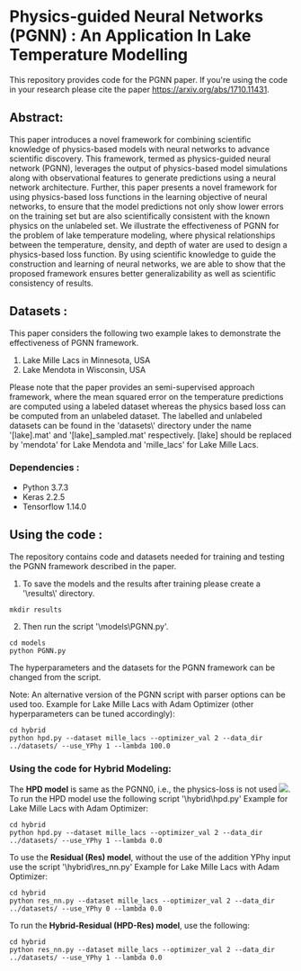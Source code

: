 # Physics-guided Neural Networks (PGNN) : An Application In Lake Temperature Modelling

This repository provides code for the PGNN paper. If you're using the code in your research please cite the paper https://arxiv.org/abs/1710.11431.

## Abstract:
This paper introduces a novel framework for combining scientific knowledge of physics-based models with neural networks to advance scientific discovery. This framework, termed as physics-guided neural network (PGNN), leverages the output of physics-based model simulations along with observational features to generate predictions using a neural network architecture. Further, this paper presents a novel framework for using physics-based loss functions in the learning objective of neural networks, to ensure that the model predictions not only show lower errors on the training set but are also scientifically consistent with the known physics on the unlabeled set. We illustrate the effectiveness of PGNN for the problem of lake temperature modeling, where physical relationships between the temperature, density, and depth of water are used to design a physics-based loss function. By using scientific knowledge to guide the construction and learning of neural networks, we are able to show that the proposed framework ensures better generalizability as well as scientific consistency of results.

## Datasets :
This paper considers the following two example lakes to demonstrate the effectiveness of PGNN framework.
1. Lake Mille Lacs in Minnesota, USA
2. Lake Mendota in Wisconsin, USA

Please note that the paper provides an semi-supervised approach framework, where the mean squared error on the temperature predictions are computed using a labeled dataset whereas the physics based loss can be computed from an unlabeled dataset. The labelled and unlabeled datasets can be found in the 'datasets\\' directory under the name '[lake].mat' and '[lake]\_sampled.mat' respectively. [lake] should be replaced by 'mendota' for Lake Mendota and 'mille_lacs' for Lake Mille Lacs.


### Dependencies :

* Python 3.7.3
* Keras 2.2.5
* Tensorflow 1.14.0

## Using the code :

The repository contains code and datasets needed for training and testing the PGNN framework described in the paper.

1. To save the models and the results after training please create a '\results\\' directory. 
```
mkdir results
```
2. Then run the script '\models\PGNN.py'. 
```
cd models
python PGNN.py
```
The hyperparameters and the datasets for the PGNN framework can be changed from the script.

Note: An alternative version of the PGNN script with parser options can be used too. 
Example for Lake Mille Lacs with Adam Optimizer (other hyperparameters can be tuned accordingly):
```
cd hybrid
python hpd.py --dataset mille_lacs --optimizer_val 2 --data_dir ../datasets/ --use_YPhy 1 --lambda 100.0
```


### Using the code for Hybrid Modeling:

The **HPD model** is same as the PGNN0, i.e., the physics-loss is not used ![](https://render.githubusercontent.com/render/math?math=\lambda_{PHY}=0). To run the HPD model use the following script '\hybrid\hpd.py'
Example for Lake Mille Lacs with Adam Optimizer:
```
cd hybrid
python hpd.py --dataset mille_lacs --optimizer_val 2 --data_dir ../datasets/ --use_YPhy 1 --lambda 0.0
```

To use the **Residual (Res) model**, without the use of the addition YPhy input use the script '\hybrid\res_nn.py'
Example for Lake Mille Lacs with Adam Optimizer:
```
cd hybrid
python res_nn.py --dataset mille_lacs --optimizer_val 2 --data_dir ../datasets/ --use_YPhy 0 --lambda 0.0
```

To run the **Hybrid-Residual (HPD-Res) model**, use the following:
```
cd hybrid
python res_nn.py --dataset mille_lacs --optimizer_val 2 --data_dir ../datasets/ --use_YPhy 1 --lambda 0.0
```
